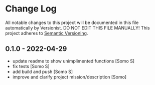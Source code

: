 # Change Log

All notable changes to this project will be documented in this file
automatically by Versionist. DO NOT EDIT THIS FILE MANUALLY!
This project adheres to [Semantic Versioning](http://semver.org/).

## 0.1.0 - 2022-04-29

* update readme to show unimplimented functions [Somo S]
* fix tests [Somo S]
* add build and push [Somo S]
* improve and clarify project mission/description [Somo]
